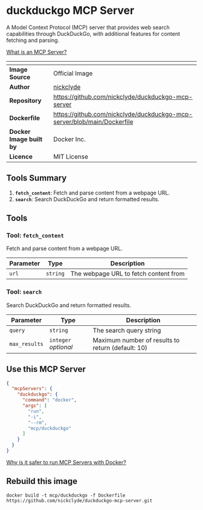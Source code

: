 # duckduckgo MCP Server

A Model Context Protocol (MCP) server that provides web search capabilities through DuckDuckGo, with additional features for content fetching and parsing.

[What is an MCP Server?](https://www.anthropic.com/news/model-context-protocol)

| <!-- --> | <!-- --> |
|-----------|---------|
| **Image Source** | Official Image |
| **Author** | [nickclyde](https://github.com/nickclyde) |
| **Repository** | https://github.com/nickclyde/duckduckgo-mcp-server |
| **Dockerfile** | https://github.com/nickclyde/duckduckgo-mcp-server/blob/main/Dockerfile |
| **Docker Image built by** | Docker Inc. |
| **Licence** | MIT License |

## Tools Summary

 1. **`fetch_content`**: Fetch and parse content from a webpage URL.
 1. **`search`**: Search DuckDuckGo and return formatted results.

## Tools

### Tool: **`fetch_content`**

Fetch and parse content from a webpage URL.

| Parameter | Type | Description |
| - | - | - |
| `url` | `string` | The webpage URL to fetch content from |

### Tool: **`search`**

Search DuckDuckGo and return formatted results.

| Parameter | Type | Description |
| - | - | - |
| `query` | `string` | The search query string |
| `max_results` | `integer` *optional* | Maximum number of results to return (default: 10) |

## Use this MCP Server

```json
{
  "mcpServers": {
    "duckduckgo": {
      "command": "docker",
      "args": [
        "run",
        "-i",
        "--rm",
        "mcp/duckduckgo"
      ]
    }
  }
}
```

[Why is it safer to run MCP Servers with Docker?](https://www.docker.com/blog/the-model-context-protocol-simplifying-building-ai-apps-with-anthropic-claude-desktop-and-docker/)

## Rebuild this image

```console
docker build -t mcp/duckduckgo -f Dockerfile https://github.com/nickclyde/duckduckgo-mcp-server.git
```

